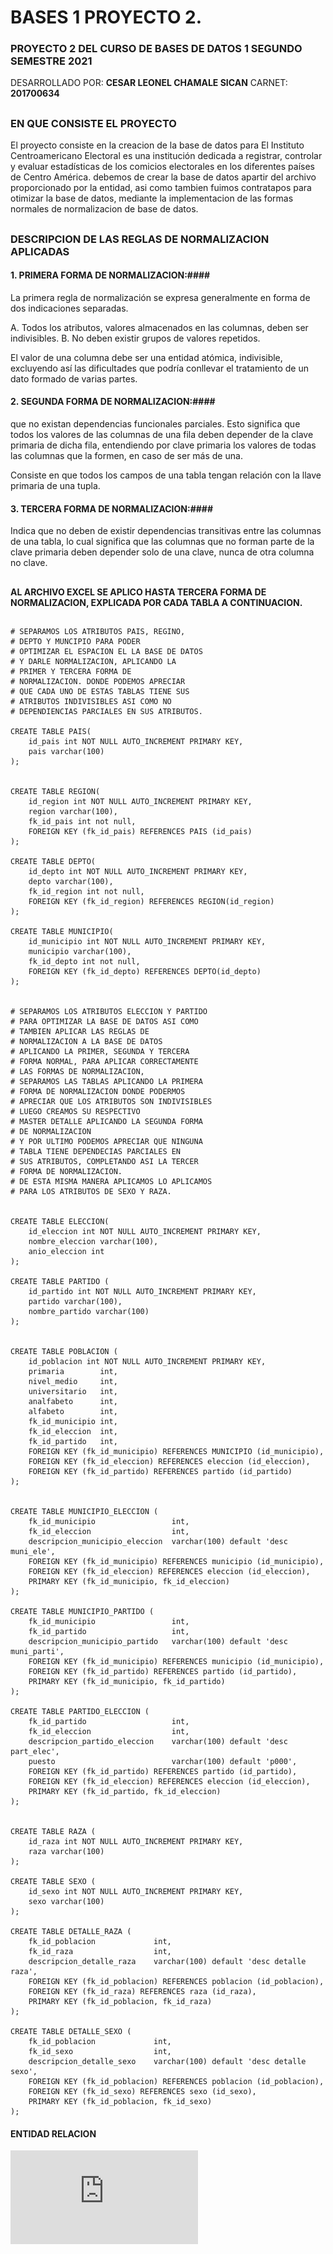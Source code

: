 # BASES 1 PROYECTO 2.
### PROYECTO 2 DEL CURSO DE BASES DE DATOS 1 SEGUNDO SEMESTRE 2021

DESARROLLADO POR: **CESAR LEONEL CHAMALE SICAN**
CARNET: **201700634**

##
### EN QUE CONSISTE EL PROYECTO ###

El proyecto consiste en la creacion de la base de datos para El Instituto Centroamericano Electoral es una institución dedicada a registrar, controlar y evaluar estadísticas de los comicios electorales en los diferentes países de Centro América.
debemos de crear la base de datos apartir del archivo proporcionado por la entidad, asi como tambien fuimos contratapos para otimizar la base de datos, mediante la implementacion de las formas normales de normalizacion de base de datos.

##
### DESCRIPCION DE LAS REGLAS DE NORMALIZACION APLICADAS ###

#### 1. PRIMERA FORMA DE NORMALIZACION:####
  La primera regla de normalización se expresa generalmente en forma de dos indicaciones separadas.
  
   A. Todos los atributos, valores almacenados en las columnas, deben ser indivisibles. 
   B. No deben existir grupos de valores repetidos.
 
 El valor de una columna debe ser una entidad atómica, indivisible, excluyendo así las dificultades que podría conllevar el tratamiento de un dato formado de varias partes.

#### 2. SEGUNDA FORMA DE NORMALIZACION:####
que no existan dependencias funcionales parciales. Esto significa que todos los valores de las columnas de una fila deben depender de la clave primaria de dicha fila, entendiendo por clave primaria los valores de todas las columnas que la formen, en caso de ser más de una. 

Consiste en que todos los campos de una tabla tengan relación con la llave primaria de una tupla.

#### 3. TERCERA FORMA DE NORMALIZACION:####
Indica que no deben de existir dependencias transitivas entre las columnas de una tabla, lo cual significa que las columnas que no forman parte de la clave primaria deben depender solo de una clave, nunca de otra columna no clave.

##

#### AL ARCHIVO EXCEL SE APLICO HASTA TERCERA FORMA DE NORMALIZACION, EXPLICADA POR CADA TABLA A CONTINUACION. ####

##
~~~
# SEPARAMOS LOS ATRIBUTOS PAIS, REGINO,
# DEPTO Y MUNCIPIO PARA PODER
# OPTIMIZAR EL ESPACION EL LA BASE DE DATOS
# Y DARLE NORMALIZACION, APLICANDO LA 
# PRIMER Y TERCERA FORMA DE 
# NORMALIZACION. DONDE PODEMOS APRECIAR 
# QUE CADA UNO DE ESTAS TABLAS TIENE SUS 
# ATRIBUTOS INDIVISIBLES ASI COMO NO 
# DEPENDIENCIAS PARCIALES EN SUS ATRIBUTOS.
 
CREATE TABLE PAIS(
	id_pais int NOT NULL AUTO_INCREMENT PRIMARY KEY,
	pais varchar(100)
);


CREATE TABLE REGION(
	id_region int NOT NULL AUTO_INCREMENT PRIMARY KEY,
	region varchar(100),
	fk_id_pais int not null,
	FOREIGN KEY (fk_id_pais) REFERENCES PAIS (id_pais)
);

CREATE TABLE DEPTO(
	id_depto int NOT NULL AUTO_INCREMENT PRIMARY KEY,
	depto varchar(100),
	fk_id_region int not null,
	FOREIGN KEY (fk_id_region) REFERENCES REGION(id_region)
);

CREATE TABLE MUNICIPIO(
	id_municipio int NOT NULL AUTO_INCREMENT PRIMARY KEY,
	municipio varchar(100),
	fk_id_depto int not null,
	FOREIGN KEY (fk_id_depto) REFERENCES DEPTO(id_depto)
);


# SEPARAMOS LOS ATRIBUTOS ELECCION Y PARTIDO
# PARA OPTIMIZAR LA BASE DE DATOS ASI COMO
# TAMBIEN APLICAR LAS REGLAS DE 
# NORMALIZACION A LA BASE DE DATOS
# APLICANDO LA PRIMER, SEGUNDA Y TERCERA 
# FORMA NORMAL, PARA APLICAR CORRECTAMENTE 
# LAS FORMAS DE NORMALIZACION,
# SEPARAMOS LAS TABLAS APLICANDO LA PRIMERA 
# FORMA DE NORMALIZACION DONDE PODERMOS 
# APRECIAR QUE LOS ATRIBUTOS SON INDIVISIBLES
# LUEGO CREAMOS SU RESPECTIVO 
# MASTER DETALLE APLICANDO LA SEGUNDA FORMA
# DE NORMALIZACION
# Y POR ULTIMO PODEMOS APRECIAR QUE NINGUNA 
# TABLA TIENE DEPENDECIAS PARCIALES EN 
# SUS ATRIBUTOS, COMPLETANDO ASI LA TERCER
# FORMA DE NORMALIZACION. 
# DE ESTA MISMA MANERA APLICAMOS LO APLICAMOS 
# PARA LOS ATRIBUTOS DE SEXO Y RAZA.


CREATE TABLE ELECCION(
	id_eleccion int NOT NULL AUTO_INCREMENT PRIMARY KEY,
	nombre_eleccion varchar(100),
    anio_eleccion int
);

CREATE TABLE PARTIDO (
	id_partido int NOT NULL AUTO_INCREMENT PRIMARY KEY,
	partido varchar(100),
    nombre_partido varchar(100)
);


CREATE TABLE POBLACION (
	id_poblacion int NOT NULL AUTO_INCREMENT PRIMARY KEY,
    primaria 		int,
    nivel_medio 	int,
    universitario 	int,
    analfabeto 		int,
    alfabeto 		int,
	fk_id_municipio int,
    fk_id_eleccion  int,
    fk_id_partido   int,
	FOREIGN KEY (fk_id_municipio) REFERENCES MUNICIPIO (id_municipio),
    FOREIGN KEY (fk_id_eleccion) REFERENCES eleccion (id_eleccion),
    FOREIGN KEY (fk_id_partido) REFERENCES partido (id_partido)
);


CREATE TABLE MUNICIPIO_ELECCION (
	fk_id_municipio 				int,
    fk_id_eleccion 					int,
	descripcion_municipio_eleccion 	varchar(100) default 'desc muni_ele',
	FOREIGN KEY (fk_id_municipio) REFERENCES municipio (id_municipio),
    FOREIGN KEY (fk_id_eleccion) REFERENCES eleccion (id_eleccion),
    PRIMARY KEY (fk_id_municipio, fk_id_eleccion)
);

CREATE TABLE MUNICIPIO_PARTIDO (
	fk_id_municipio 				int,
    fk_id_partido 					int,
	descripcion_municipio_partido 	varchar(100) default 'desc muni_parti',
	FOREIGN KEY (fk_id_municipio) REFERENCES municipio (id_municipio),
    FOREIGN KEY (fk_id_partido) REFERENCES partido (id_partido),
    PRIMARY KEY (fk_id_municipio, fk_id_partido)
);

CREATE TABLE PARTIDO_ELECCION (
	fk_id_partido 					int,
    fk_id_eleccion 					int,
	descripcion_partido_eleccion 	varchar(100) default 'desc part_elec',
    puesto 							varchar(100) default 'p000',
    FOREIGN KEY (fk_id_partido) REFERENCES partido (id_partido),
    FOREIGN KEY (fk_id_eleccion) REFERENCES eleccion (id_eleccion),
    PRIMARY KEY (fk_id_partido, fk_id_eleccion)
);


CREATE TABLE RAZA (
	id_raza int NOT NULL AUTO_INCREMENT PRIMARY KEY,
	raza varchar(100)
);

CREATE TABLE SEXO (
	id_sexo int NOT NULL AUTO_INCREMENT PRIMARY KEY,
	sexo varchar(100)
);

CREATE TABLE DETALLE_RAZA (
    fk_id_poblacion 			int,
    fk_id_raza 					int,
	descripcion_detalle_raza 	varchar(100) default 'desc detalle raza',
	FOREIGN KEY (fk_id_poblacion) REFERENCES poblacion (id_poblacion),
    FOREIGN KEY (fk_id_raza) REFERENCES raza (id_raza),
    PRIMARY KEY (fk_id_poblacion, fk_id_raza)
);

CREATE TABLE DETALLE_SEXO (
    fk_id_poblacion 			int,
    fk_id_sexo 					int,
	descripcion_detalle_sexo 	varchar(100) default 'desc detalle sexo',
	FOREIGN KEY (fk_id_poblacion) REFERENCES poblacion (id_poblacion),
    FOREIGN KEY (fk_id_sexo) REFERENCES sexo (id_sexo),
    PRIMARY KEY (fk_id_poblacion, fk_id_sexo)
);

~~~
	 

#### ENTIDAD RELACION ####
![ER PROYECTO 2](https://github.com/cesarchs/-BD1-PROYECTO2_201700634/blob/main/er.pdf)
